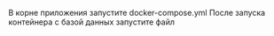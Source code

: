 В корне приложения запустите docker-compose.yml
После запуска контейнера с базой данных запустите файл 
